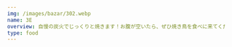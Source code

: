 ```yaml
---
img: /images/bazar/302.webp
name: 3E
overview: 自慢の炭火でじっくりと焼きます！お腹が空いたら、ぜひ焼き鳥を食べに来てください！
type: food
---
```

